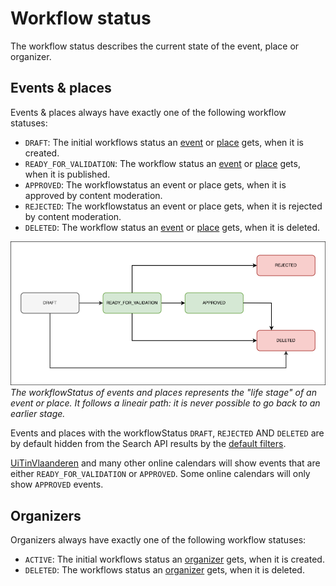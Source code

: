 # Workflow status

The workflow status describes the current state of the event, place or organizer.

## Events & places

Events & places always have exactly one of the following workflow statuses:

* `DRAFT`: The initial workflows status an [event](../events/create.md) or [place](../places/create.md) gets, when it is created. 
* `READY_FOR_VALIDATION`: The workflow status an [event](../events/publish.md) or [place](../places/publish.md) gets, when it is published.
* `APPROVED`: The workflowstatus an event or place gets, when it is approved by content moderation.
* `REJECTED`: The workflowstatus an event or place gets, when it is rejected by content moderation.
* `DELETED`: The workflow status an [event](../events/delete.md) or [place](../places/delete.md) gets, when it is deleted.

![workflowStatus.png](../../../assets/images/workflowStatus.png)
_The workflowStatus of events and places represents the "life stage" of an event or place. It follows a lineair path: it is never possible to go back to an earlier stage._

Events and places with the workflowStatus `DRAFT`, `REJECTED` AND `DELETED` are by default hidden from the Search API results by the [default filters](../search-api/filters/default-filters).

[UiTinVlaanderen](https://www.uitinvlaanderen.be) and many other online calendars will show events that are either `READY_FOR_VALIDATION` or `APPROVED`.
Some online calendars will only show `APPROVED` events.


## Organizers

Organizers always have exactly one of the following workflow statuses:

* `ACTIVE`: The initial workflows status an [organizer](../organizers/create.md) gets, when it is created.
* `DELETED`: The workflows status an [organizer](../organizers/delete.md) gets, when it is deleted.

